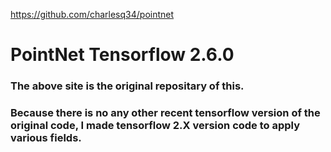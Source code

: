 https://github.com/charlesq34/pointnet
# PointNet Tensorflow 2.6.0
### The above site is the original repositary of this. 
### Because there is no any other recent tensorflow version of the original code, I made tensorflow 2.X version code to apply various fields.
